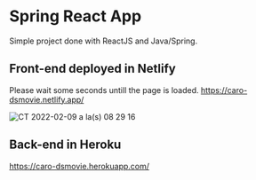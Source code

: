 
# Spring React App

Simple project done with ReactJS and Java/Spring.

## Front-end deployed in Netlify
Please wait some seconds untill the page is loaded.
https://caro-dsmovie.netlify.app/

![CT 2022-02-09 a la(s) 08 29 16](https://user-images.githubusercontent.com/70411447/153191609-8864a501-c41e-4a2a-9f7b-0817d4ac0345.png)


## Back-end in Heroku

https://caro-dsmovie.herokuapp.com/
